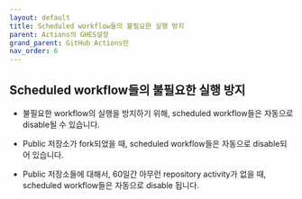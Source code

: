 ```yaml
---
layout: default
title: Scheduled workflow들의 불필요한 실행 방지
parent: Actions의 GHES설정
grand_parent: GitHub Actions란
nav_order: 6
---
```


## Scheduled workflow들의 불필요한 실행 방지
  
   - 불필요한 workflow의 실행을 방지하기 위해, scheduled workflow들은 자동으로 disable될 수 있습니다. 
  
   - Public 저장소가 fork되었을 때, scheduled workflow들은 자동으로 disable되어 있습니다. 
  
   - Public 저장소들에 대해서, 60일간 아무런 repository activity가 없을 때, scheduled workflow들은 자동으로 disable 됩니다. 
